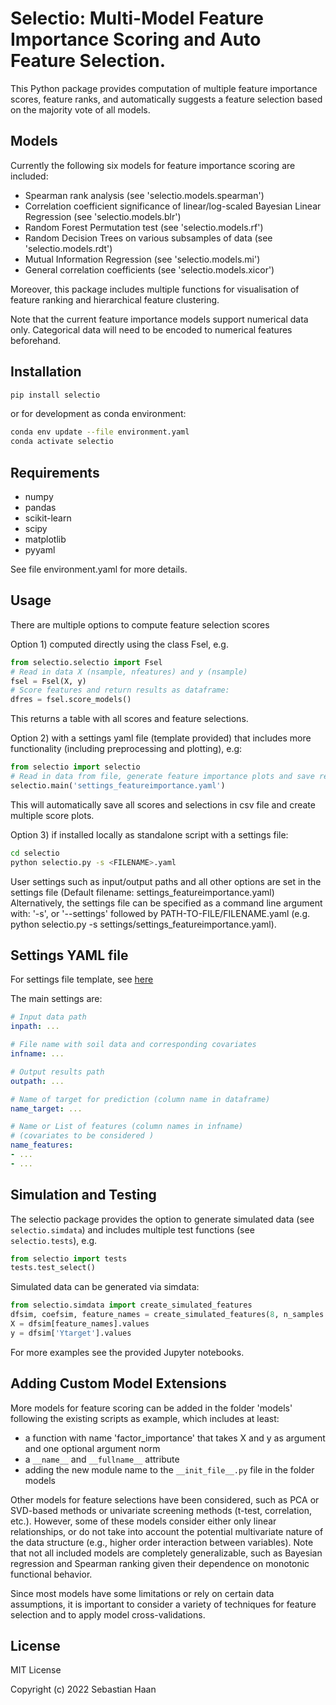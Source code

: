 # Selectio: Multi-Model Feature Importance Scoring and Auto Feature Selection.

This Python package provides computation of multiple feature importance scores, feature ranks,
and automatically suggests a feature selection based on the majority vote of all models.

## Models

Currently the following six models for feature importance scoring are included:
- Spearman rank analysis (see 'selectio.models.spearman')
- Correlation coefficient significance of linear/log-scaled Bayesian Linear Regression (see 'selectio.models.blr')
- Random Forest Permutation test (see 'selectio.models.rf')
- Random Decision Trees on various subsamples of data (see 'selectio.models.rdt')
- Mutual Information Regression (see 'selectio.models.mi')
- General correlation coefficients (see 'selectio.models.xicor')

Moreover, this package includes multiple functions for visualisation of feature ranking and hierarchical feature clustering.

Note that the current feature importance models support numerical data only. Categorical data 
will need to be encoded to numerical features beforehand.

## Installation

```bash
pip install selectio
```

or for development as conda environment:

```bash
conda env update --file environment.yaml
conda activate selectio
```

## Requirements

- numpy
- pandas
- scikit-learn
- scipy
- matplotlib
- pyyaml

See file environment.yaml for more details.

## Usage

There are multiple options to compute feature selection scores 

Option 1) computed directly using the class Fsel, e.g.

```python
from selectio.selectio import Fsel
# Read in data X (nsample, nfeatures) and y (nsample)
fsel = Fsel(X, y)
# Score features and return results as dataframe:
dfres = fsel.score_models()
```
This returns a table with all scores and feature selections. 

Option 2) with a settings yaml file (template provided) that includes more functionality (including preprocessing and plotting), e.g:
```python
from selectio import selectio
# Read in data from file, generate feature importance plots and save results as csv:
selectio.main('settings_featureimportance.yaml')
```
This will automatically save all scores and selections in csv file and create multiple score plots.


Option 3) if installed locally as standalone script with a settings file:
```bash
cd selectio
python selectio.py -s <FILENAME>.yaml
```

User settings such as input/output paths and all other options are set in the settings file 
(Default filename: settings_featureimportance.yaml) 
Alternatively, the settings file can be specified as a command line argument with: 
'-s', or '--settings' followed by PATH-TO-FILE/FILENAME.yaml 
(e.g. python selectio.py -s settings/settings_featureimportance.yaml).

## Settings YAML file

For settings file template, see [here](https://github.com/sebhaan/selectio/blob/main/selectio/settings/settings_featureimportance.yaml)

The main settings are:
```yaml
# Input data path
inpath: ...

# File name with soil data and corresponding covariates
infname: ...

# Output results path
outpath: ...

# Name of target for prediction (column name in dataframe)
name_target: ...

# Name or List of features (column names in infname)
# (covariates to be considered )
name_features: 
- ...
- ...
```


## Simulation and Testing

The selectio package provides the option to generate simulated data (see `selectio.simdata`) 
and includes multiple test functions (see `selectio.tests`), e.g.

```python
from selectio import tests
tests.test_select()
```

Simulated data can be generated via simdata:

```python
from selectio.simdata import create_simulated_features
dfsim, coefsim, feature_names = create_simulated_features(8, n_samples = 100, model_order = 'quadratic', noise = 0.1)
X = dfsim[feature_names].values
y = dfsim['Ytarget'].values
```

For more examples see the provided Jupyter notebooks.

## Adding Custom Model Extensions

More models for feature scoring can be added in the folder 'models' following the existing scripts as example, 
which includes at least:
- a function with name 'factor_importance' that takes X and y as argument and one optional argument norm
- a `__name__` and `__fullname__` attribute
- adding the new module name to the `__init_file__.py` file in the folder models

Other models for feature selections have been considered, such as PCA or SVD-based methods or
univariate screening methods (t-test, correlation, etc.). However, some of these models consider either 
only linear relationships, or do not take into account the potential multivariate nature of the data structure 
(e.g., higher order interaction between variables). Note that not all included models are completely generalizable, 
such as Bayesian regression and Spearman ranking given their dependence on monotonic functional behavior.

Since most models have some limitations or rely on certain data assumptions, it is important to consider a variety 
of techniques for feature selection and to apply model cross-validations.

## License

MIT License

Copyright (c) 2022 Sebastian Haan

